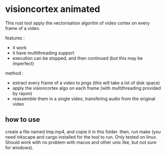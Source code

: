 # visioncortex animated
This rust tool apply the vectorisation algoritm of video cortex on every frame of a video.

features :
- it work
- it have multithreading support
- execution can be stopped, and then continued (but this may be imperfect)

method :
- extract every frame of a video to pngs (this will take a lot of disk space)
- apply the visioncortex algo on each frame (with multithreading provided by rayon)
- reassemble them in a single video, transfering audio from the original video

## how to use
create a file named tmp.mp4, and copie it in this folder. then, run make (you need inkscape and cargo installed for the tool to run. Only tested on linux. Should work with no problem with macos and other unix like, but not sure for windows).
